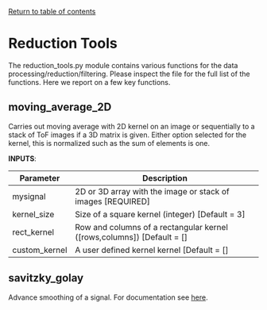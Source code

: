 [Return to table of contents](index.md)<br/>
# Reduction Tools
The reduction_tools.py module contains various functions for the data processing/reduction/filtering.
Please inspect the file for the full list of the functions. Here we report on a few key functions.

## moving_average_2D
Carries out moving average with 2D kernel on an image or sequentially to a stack of ToF images if a 3D matrix is given. Either option selected for the kernel, this is normalized such as the sum of elements is one.

__INPUTS__:

|Parameter| Description|
|----------|------------|
| mysignal | 2D or 3D array with the image or stack of images [REQUIRED]|
| kernel_size | Size of a square kernel (integer) [Default = 3]|
| rect_kernel | Row and columns of a rectangular kernel ([rows,columns])  [Default = []|
| custom_kernel | A user defined kernel kernel [Default = []|

## savitzky_golay
Advance smoothing of a signal. For documentation see [here](https://scipy-cookbook.readthedocs.io/items/SavitzkyGolay.html).